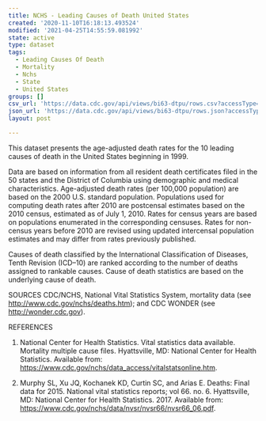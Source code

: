 ```yaml
---
title: NCHS - Leading Causes of Death United States
created: '2020-11-10T16:18:13.493524'
modified: '2021-04-25T14:55:59.081992'
state: active
type: dataset
tags:
  - Leading Causes Of Death
  - Mortality
  - Nchs
  - State
  - United States
groups: []
csv_url: 'https://data.cdc.gov/api/views/bi63-dtpu/rows.csv?accessType=DOWNLOAD'
json_url: 'https://data.cdc.gov/api/views/bi63-dtpu/rows.json?accessType=DOWNLOAD'
layout: post

---
```

This dataset presents the age-adjusted death rates for the 10 leading causes of death in the United States beginning in 1999.

Data are based on information from all resident death certificates filed in the 50 states and the District of Columbia using demographic and medical characteristics. Age-adjusted death rates (per 100,000 population) are based on the 2000 U.S. standard population. Populations used for computing death rates after 2010 are postcensal estimates based on the 2010 census, estimated as of July 1, 2010. Rates for census years are based on populations enumerated in the corresponding censuses. Rates for non-census years before 2010 are revised using updated intercensal population estimates and may differ from rates previously published.

Causes of death classified by the International Classification of Diseases, Tenth Revision (ICD–10) are ranked according to the number of deaths assigned to rankable causes. Cause of death statistics are based on the underlying cause of death.

SOURCES
CDC/NCHS, National Vital Statistics System, mortality data (see http://www.cdc.gov/nchs/deaths.htm); and CDC WONDER (see http://wonder.cdc.gov).

REFERENCES

1. National Center for Health Statistics. Vital statistics data available. Mortality multiple cause files. Hyattsville, MD: National Center for Health Statistics. Available from: https://www.cdc.gov/nchs/data_access/vitalstatsonline.htm.

2. Murphy SL, Xu JQ, Kochanek KD, Curtin SC, and Arias E. Deaths: Final data for 2015. National vital statistics reports; vol 66. no. 6. Hyattsville, MD: National Center for Health Statistics. 2017. Available from: https://www.cdc.gov/nchs/data/nvsr/nvsr66/nvsr66_06.pdf.
